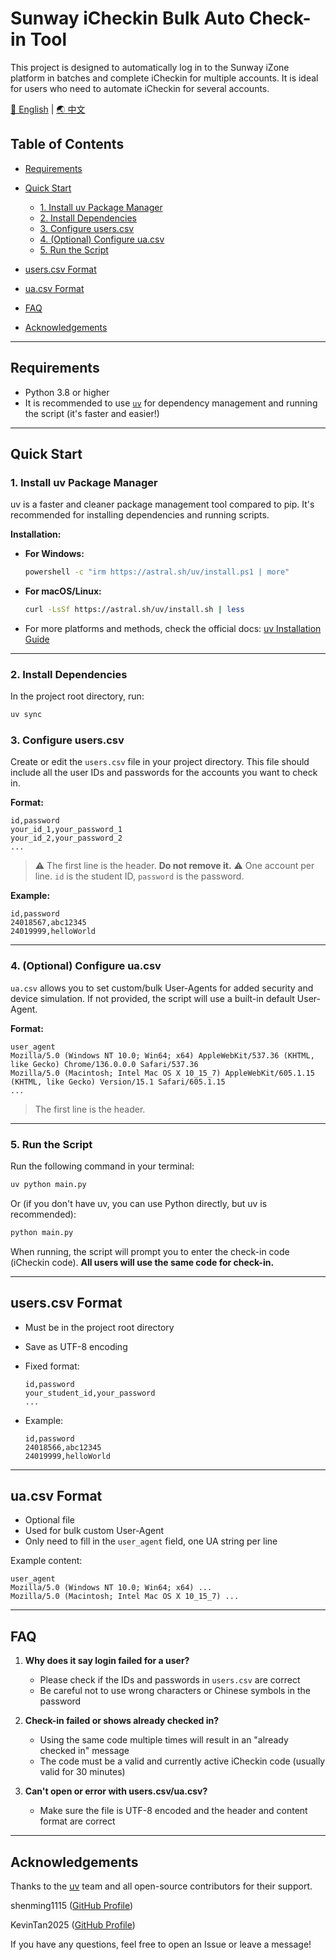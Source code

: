 # Sunway iCheckin Bulk Auto Check-in Tool

This project is designed to automatically log in to the Sunway iZone platform in batches and complete iCheckin for multiple accounts. It is ideal for users who need to automate iCheckin for several accounts.

[🌟 English](README.md) | [🌏 中文](README-CN.md)

## Table of Contents

* [Requirements](#requirements)
* [Quick Start](#quick-start)

  * [1. Install uv Package Manager](#1-install-uv-package-manager)
  * [2. Install Dependencies](#2-install-dependencies)
  * [3. Configure users.csv](#3-configure-userscsv)
  * [4. (Optional) Configure ua.csv](#4-optional-configure-uacsv)
  * [5. Run the Script](#5-run-the-script)
* [users.csv Format](#userscsv-format)
* [ua.csv Format](#uacsv-format)
* [FAQ](#faq)
* [Acknowledgements](#acknowledgements)

---

## Requirements

* Python 3.8 or higher
* It is recommended to use [`uv`](https://docs.astral.sh/uv/getting-started/installation/) for dependency management and running the script (it's faster and easier!)

---

## Quick Start

### 1. Install uv Package Manager

uv is a faster and cleaner package management tool compared to pip. It's recommended for installing dependencies and running scripts.

**Installation:**

* **For Windows:**

  ```bash
  powershell -c "irm https://astral.sh/uv/install.ps1 | more"
  ```
* **For macOS/Linux:**

  ```bash
  curl -LsSf https://astral.sh/uv/install.sh | less
  ```
* For more platforms and methods, check the official docs: [uv Installation Guide](https://docs.astral.sh/uv/getting-started/installation/)

---

### 2. Install Dependencies

In the project root directory, run:

```bash
uv sync
```

### 3. Configure users.csv

Create or edit the `users.csv` file in your project directory. This file should include all the user IDs and passwords for the accounts you want to check in.

**Format:**

```csv
id,password
your_id_1,your_password_1
your_id_2,your_password_2
...
```

> ⚠️ The first line is the header. **Do not remove it.**
> ⚠️ One account per line. `id` is the student ID, `password` is the password.

**Example:**

```csv
id,password
24018567,abc12345
24019999,helloWorld
```

---

### 4. (Optional) Configure ua.csv

`ua.csv` allows you to set custom/bulk User-Agents for added security and device simulation. If not provided, the script will use a built-in default User-Agent.

**Format:**

```csv
user_agent
Mozilla/5.0 (Windows NT 10.0; Win64; x64) AppleWebKit/537.36 (KHTML, like Gecko) Chrome/136.0.0.0 Safari/537.36
Mozilla/5.0 (Macintosh; Intel Mac OS X 10_15_7) AppleWebKit/605.1.15 (KHTML, like Gecko) Version/15.1 Safari/605.1.15
...
```

> The first line is the header.

---

### 5. Run the Script

Run the following command in your terminal:

```bash
uv python main.py
```

Or (if you don't have uv, you can use Python directly, but uv is recommended):

```bash
python main.py
```

When running, the script will prompt you to enter the check-in code (iCheckin code). **All users will use the same code for check-in.**

---

## users.csv Format

* Must be in the project root directory
* Save as UTF-8 encoding
* Fixed format:

  ```
  id,password
  your_student_id,your_password
  ...
  ```
* Example:

  ```
  id,password
  24018566,abc12345
  24019999,helloWorld
  ```

---

## ua.csv Format

* Optional file
* Used for bulk custom User-Agent
* Only need to fill in the `user_agent` field, one UA string per line

Example content:

```
user_agent
Mozilla/5.0 (Windows NT 10.0; Win64; x64) ...
Mozilla/5.0 (Macintosh; Intel Mac OS X 10_15_7) ...
```

---

## FAQ

1. **Why does it say login failed for a user?**

   * Please check if the IDs and passwords in `users.csv` are correct
   * Be careful not to use wrong characters or Chinese symbols in the password
2. **Check-in failed or shows already checked in?**

   * Using the same code multiple times will result in an "already checked in" message
   * The code must be a valid and currently active iCheckin code (usually valid for 30 minutes)
3. **Can't open or error with users.csv/ua.csv?**

   * Make sure the file is UTF-8 encoded and the header and content format are correct

---

## Acknowledgements

Thanks to the [uv](https://docs.astral.sh/uv/) team and all open-source contributors for their support.

shenming1115 ([GitHub Profile](https://github.com/shenming1115))

KevinTan2025 ([GitHub Profile](https://github.com/KevinTan2025))

If you have any questions, feel free to open an Issue or leave a message!